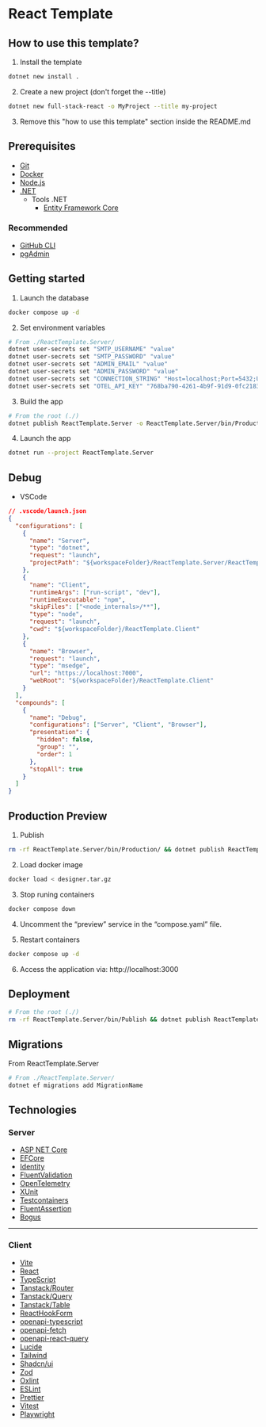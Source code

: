 # React Template

## How to use this template?

1. Install the template

```bash
dotnet new install .
```

2. Create a new project (don't forget the --title)

```bash
dotnet new full-stack-react -o MyProject --title my-project
```

3. Remove this "how to use this template" section inside the README.md

## Prerequisites

- [Git](https://git-scm.com/)
- [Docker](https://www.docker.com/)
- [Node.js](https://nodejs.org)
- [.NET](https://dotnet.microsoft.com/en-us/download)
  - Tools .NET
    - [Entity Framework Core](https://learn.microsoft.com/en-us/ef/core/cli/dotnet)

### Recommended

- [GitHub CLI](https://cli.github.com/)
- [pgAdmin](https://www.pgadmin.org/)

## Getting started

1. Launch the database

```bash
docker compose up -d
```

2. Set environment variables

```bash
# From ./ReactTemplate.Server/
dotnet user-secrets set "SMTP_USERNAME" "value"
dotnet user-secrets set "SMTP_PASSWORD" "value"
dotnet user-secrets set "ADMIN_EMAIL" "value"
dotnet user-secrets set "ADMIN_PASSWORD" "value"
dotnet user-secrets set "CONNECTION_STRING" "Host=localhost;Port=5432;Username=postgres;Password=postgres;Database=react-template;"
dotnet user-secrets set "OTEL_API_KEY" "768ba790-4261-4b9f-91d9-0fc21838463c"
```

3. Build the app

```bash
# From the root (./)
dotnet publish ReactTemplate.Server -o ReactTemplate.Server/bin/Production
```

4. Launch the app

```bash
dotnet run --project ReactTemplate.Server
```

## Debug

- VSCode

```json
// .vscode/launch.json
{
  "configurations": [
    {
      "name": "Server",
      "type": "dotnet",
      "request": "launch",
      "projectPath": "${workspaceFolder}/ReactTemplate.Server/ReactTemplate.Server.csproj"
    },
    {
      "name": "Client",
      "runtimeArgs": ["run-script", "dev"],
      "runtimeExecutable": "npm",
      "skipFiles": ["<node_internals>/**"],
      "type": "node",
      "request": "launch",
      "cwd": "${workspaceFolder}/ReactTemplate.Client"
    },
    {
      "name": "Browser",
      "request": "launch",
      "type": "msedge",
      "url": "https://localhost:7000",
      "webRoot": "${workspaceFolder}/ReactTemplate.Client"
    }
  ],
  "compounds": [
    {
      "name": "Debug",
      "configurations": ["Server", "Client", "Browser"],
      "presentation": {
        "hidden": false,
        "group": "",
        "order": 1
      },
      "stopAll": true
    }
  ]
}
```

## Production Preview

1. Publish

```bash
rm -rf ReactTemplate.Server/bin/Production/ && dotnet publish ReactTemplate.Server -t:PublishContainer -p ContainerArchiveOutputPath=../designer.tar.gz -o ReactTemplate.Server/bin/Production
```

2. Load docker image

```bash
docker load < designer.tar.gz
```

3. Stop runing containers

```bash
docker compose down
```

4. Uncomment the “preview” service in the “compose.yaml” file.

5. Restart containers

```bash
docker compose up -d
```

6. Access the application via: http://localhost:3000

## Deployment

```bash
# From the root (./)
rm -rf ReactTemplate.Server/bin/Publish && dotnet publish ReactTemplate.Server -t:PublishContainer -p ContainerArchiveOutputPath=../react-template.tar.gz -o ReactTemplate.Server/bin/Publish
```

## Migrations

From ReactTemplate.Server

```bash
# From ./ReactTemplate.Server/
dotnet ef migrations add MigrationName
```

## Technologies

### Server

- [ASP NET Core](https://dotnet.microsoft.com/apps/aspnet)
- [EFCore](https://learn.microsoft.com/en-us/ef/core/)
- [Identity](https://learn.microsoft.com/en-us/aspnet/core/security/authentication/identity)
- [FluentValidation](https://fluentvalidation.net/)
- [OpenTelemetry](https://opentelemetry.io/)
- [XUnit](https://xunit.net/)
- [Testcontainers](https://testcontainers.com/)
- [FluentAssertion](https://fluentassertions.com/)
- [Bogus](https://github.com/bchavez/Bogus)

---

### Client

- [Vite](https://vitejs.dev/)
- [React](https://react.dev/)
- [TypeScript](https://www.typescriptlang.org/)
- [Tanstack/Router](https://tanstack.com/router/)
- [Tanstack/Query](https://tanstack.com/query/)
- [Tanstack/Table](https://tanstack.com/table/)
- [ReactHookForm](https://react-hook-form.com/)
- [openapi-typescript](https://openapi-ts.dev/)
- [openapi-fetch](https://openapi-ts.dev/openapi-fetch/)
- [openapi-react-query](https://openapi-ts.dev/openapi-react-query/)
- [Lucide](https://lucide.dev/)
- [Tailwind](https://tailwindcss.com/)
- [Shadcn/ui](https://ui.shadcn.com/)
- [Zod](https://zod.dev/)
- [Oxlint](https://oxc-project.github.io/docs/guide/usage/linter.html)
- [ESLint](https://eslint.org/)
- [Prettier](https://prettier.io/)
- [Vitest](https://vitest.dev/)
- [Playwright](https://playwright.dev/)
